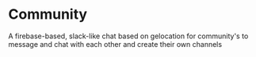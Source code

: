 # Community

A firebase-based, slack-like chat based on gelocation for community's to message and chat with each other and create their own channels
